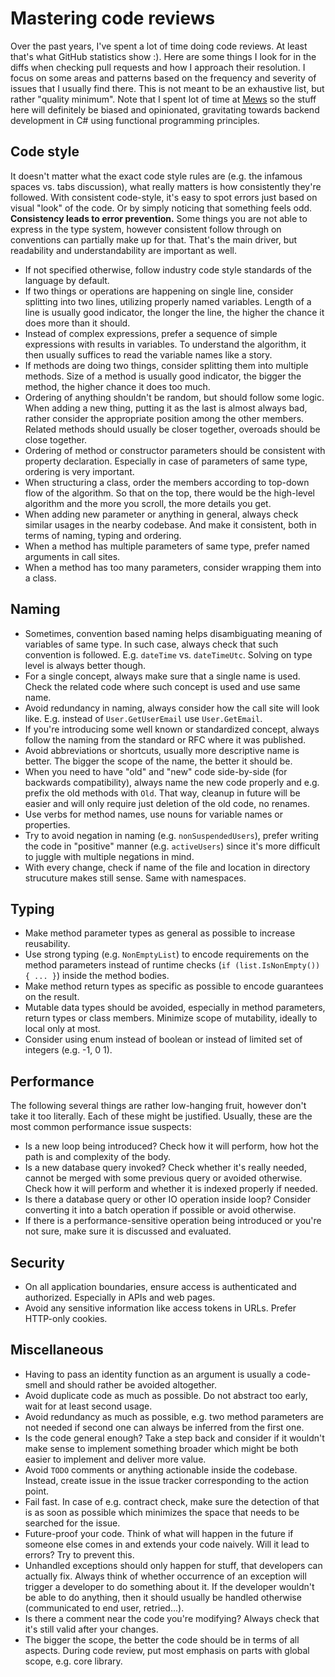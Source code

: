# Mastering code reviews

Over the past years, I've spent a lot of time doing code reviews. At least that's what GitHub statistics show :). Here are some things I look for in the diffs when checking pull requests and how I approach their resolution. I focus on some areas and patterns based on the frequency and severity of issues that I usually find there. This is not meant to be an exhaustive list, but rather "quality minimum". Note that I spent lot of time at [Mews](https://github.com/MewsSystems/developers) so the stuff here will definitely be biased and opinionated, gravitating towards backend development in C# using functional programming principles.

## Code style

It doesn't matter what the exact code style rules are (e.g. the infamous spaces vs. tabs discussion), what really matters is how consistently they're followed. With consistent code-style, it's easy to spot errors just based on visual "look" of the code. Or by simply noticing that something feels odd. **Consistency leads to error prevention.** Some things you are not able to express in the type system, however consistent follow through on conventions can partially make up for that. That's the main driver, but readability and understandability are important as well.

- If not specified otherwise, follow industry code style standards of the language by default.
- If two things or operations are happening on single line, consider splitting into two lines, utilizing properly named variables. Length of a line is usually good indicator, the longer the line, the higher the chance it does more than it should.
- Instead of complex expressions, prefer a sequence of simple expressions with results in variables. To understand the algorithm, it then usually suffices to read the variable names like a story.
- If methods are doing two things, consider splitting them into multiple methods. Size of a method is usually good indicator, the bigger the method, the higher chance it does too much.
- Ordering of anything shouldn't be random, but should follow some logic. When adding a new thing, putting it as the last is almost always bad, rather consider the appropriate position among the other members. Related methods should usually be closer together, overoads should be close together.
- Ordering of method or constructor parameters should be consistent with property declaration. Especially in case of parameters of same type, ordering is very important.
- When structuring a class, order the members according to top-down flow of the algorithm. So that on the top, there would be the high-level algorithm and the more you scroll, the more details you get.
- When adding new parameter or anything in general, always check similar usages in the nearby codebase. And make it consistent, both in terms of naming, typing and ordering.
- When a method has multiple parameters of same type, prefer named arguments in call sites.
- When a method has too many parameters, consider wrapping them into a class.

## Naming

- Sometimes, convention based naming helps disambiguating meaning of variables of same type. In such case, always check that such convention is followed. E.g. `dateTime` vs. `dateTimeUtc`. Solving on type level is always better though.
- For a single concept, always make sure that a single name is used. Check the related code where such concept is used and use same name.
- Avoid redundancy in naming, always consider how the call site will look like. E.g. instead of `User.GetUserEmail` use `User.GetEmail`.
- If you're introducing some well known or standardized concept, always follow the naming from the standard or RFC where it was published.
- Avoid abbreviations or shortcuts, usually more descriptive name is better. The bigger the scope of the name, the better it should be.
- When you need to have "old" and "new" code side-by-side (for backwards compatibility), always name the new code properly and e.g. prefix the old methods with `Old`. That way, cleanup in future will be easier and will only require just deletion of the old code, no renames.
- Use verbs for method names, use nouns for variable names or properties.
- Try to avoid negation in naming (e.g. `nonSuspendedUsers`), prefer writing the code in "positive" manner (e.g. `activeUsers`) since it's more difficult to juggle with multiple negations in mind.
- With every change, check if name of the file and location in directory strucuture makes still sense. Same with namespaces.

## Typing

- Make method parameter types as general as possible to increase reusability.
- Use strong typing (e.g. `NonEmptyList`) to encode requirements on the method parameters instead of runtime checks (`if (list.IsNonEmpty()) { ... }`) inside the method bodies.
- Make method return types as specific as possible to encode guarantees on the result.
- Mutable data types should be avoided, especially in method parameters, return types or class members. Minimize scope of mutability, ideally to local only at most.
- Consider using enum instead of boolean or instead of limited set of integers (e.g. -1, 0 1). 

## Performance

The following several things are rather low-hanging fruit, however don't take it too literally. Each of these might be justified. Usually, these are the most common performance issue suspects:

- Is a new loop being introduced? Check how it will perform, how hot the path is and complexity of the body.
- Is a new database query invoked? Check whether it's really needed, cannot be merged with some previous query or avoided otherwise. Check how it will perform and whether it is indexed properly if needed.
- Is there a database query or other IO operation inside loop? Consider converting it into a batch operation if possible or avoid otherwise.
- If there is a performance-sensitive operation being introduced or you're not sure, make sure it is discussed and evaluated.

## Security

- On all application boundaries, ensure access is authenticated and authorized. Especially in APIs and web pages.
- Avoid any sensitive information like access tokens in URLs. Prefer HTTP-only cookies.

## Miscellaneous

- Having to pass an identity function as an argument is usually a code-smell and should rather be avoided altogether.
- Avoid duplicate code as much as possible. Do not abstract too early, wait for at least second usage.
- Avoid redundancy as much as possible, e.g. two method parameters are not needed if second one can always be inferred from the first one.
- Is the code general enough? Take a step back and consider if it wouldn't make sense to implement something broader which might be both easier to implement and deliver more value.
- Avoid `TODO` comments or anything actionable inside the codebase. Instead, create issue in the issue tracker corresponding to the action point.
- Fail fast. In case of e.g. contract check, make sure the detection of that is as soon as possible which minimizes the space that needs to be searched for the issue.
- Future-proof your code. Think of what will happen in the future if someone else comes in and extends your code naively. Will it lead to errors? Try to prevent this.
- Unhandled exceptions should only happen for stuff, that developers can actually fix. Always think of whether occurrence of an exception will trigger a developer to do something about it. If the developer wouldn't be able to do anything, then it should usually be handled otherwise (communicated to end user, retried...).
- Is there a comment near the code you're modifying? Always check that it's still valid after your changes.
- The bigger the scope, the better the code should be in terms of all aspects. During code review, put most emphasis on parts with global scope, e.g. core library.
